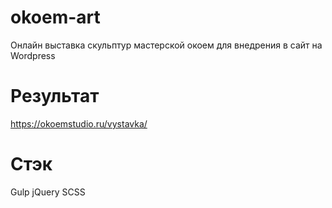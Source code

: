 # okoem-art
Онлайн выставка скульптур мастерской окоем для внедрения в сайт на Wordpress


# Результат
https://okoemstudio.ru/vystavka/

# Стэк
Gulp
jQuery
SCSS
